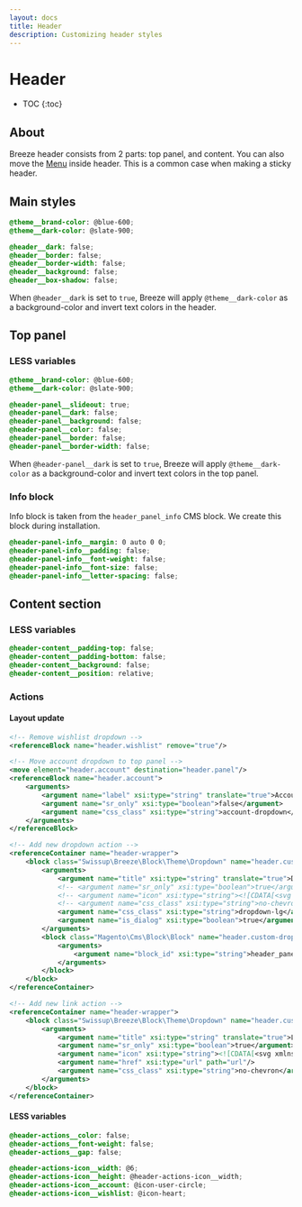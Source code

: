 ```yaml
---
layout: docs
title: Header
description: Customizing header styles
---
```


# Header

* TOC
{:toc}

## About

Breeze header consists from 2 parts: top panel, and content. You can also
move the [Menu](menu) inside header. This is a common case when making a sticky
header.

## Main styles

```scss
@theme__brand-color: @blue-600;
@theme__dark-color: @slate-900;

@header__dark: false;
@header__border: false;
@header__border-width: false;
@header__background: false;
@header__box-shadow: false;
```

When `@header__dark` is set to `true`, Breeze will apply `@theme__dark-color`
as a background-color and invert text colors in the header.

## Top panel

### LESS variables

```scss
@theme__brand-color: @blue-600;
@theme__dark-color: @slate-900;

@header-panel__slideout: true;
@header-panel__dark: false;
@header-panel__background: false;
@header-panel__color: false;
@header-panel__border: false;
@header-panel__border-width: false;
```

When `@header-panel__dark` is set to `true`, Breeze will apply `@theme__dark-color`
as a background-color and invert text colors in the top panel.

### Info block

Info block is taken from the `header_panel_info` CMS block. We create this block
during installation.

```scss
@header-panel-info__margin: 0 auto 0 0;
@header-panel-info__padding: false;
@header-panel-info__font-weight: false;
@header-panel-info__font-size: false;
@header-panel-info__letter-spacing: false;
```

## Content section

### LESS variables

```scss
@header-content__padding-top: false;
@header-content__padding-bottom: false;
@header-content__background: false;
@header-content__position: relative;
```

### Actions

#### Layout update

```xml
<!-- Remove wishlist dropdown -->
<referenceBlock name="header.wishlist" remove="true"/>

<!-- Move account dropdown to top panel -->
<move element="header.account" destination="header.panel"/>
<referenceBlock name="header.account">
    <arguments>
        <argument name="label" xsi:type="string" translate="true">Account</argument>
        <argument name="sr_only" xsi:type="boolean">false</argument>
        <argument name="css_class" xsi:type="string">account-dropdown</argument>
    </arguments>
</referenceBlock>

<!-- Add new dropdown action -->
<referenceContainer name="header-wrapper">
    <block class="Swissup\Breeze\Block\Theme\Dropdown" name="header.custom-dropdown" after="header.account">
        <arguments>
            <argument name="title" xsi:type="string" translate="true">Dropdown</argument>
            <!-- <argument name="sr_only" xsi:type="boolean">true</argument> -->
            <!-- <argument name="icon" xsi:type="string"><![CDATA[<svg xmlns="http://www.w3.org/2000/svg" width="1.5rem" height="1.5rem" fill="none" viewBox="0 0 24 24" stroke="currentColor" stroke-width="2"><path stroke-linecap="round" stroke-linejoin="round" d="M3 5a2 2 0 012-2h3.28a1 1 0 01.948.684l1.498 4.493a1 1 0 01-.502 1.21l-2.257 1.13a11.042 11.042 0 005.516 5.516l1.13-2.257a1 1 0 011.21-.502l4.493 1.498a1 1 0 01.684.949V19a2 2 0 01-2 2h-1C9.716 21 3 14.284 3 6V5z" /></svg>]]></argument> -->
            <!-- <argument name="css_class" xsi:type="string">no-chevron dropdown-lg</argument> -->
            <argument name="css_class" xsi:type="string">dropdown-lg</argument>
            <argument name="is_dialog" xsi:type="boolean">true</argument>
        </arguments>
        <block class="Magento\Cms\Block\Block" name="header.custom-dropdown.content">
            <arguments>
                <argument name="block_id" xsi:type="string">header_panel_info</argument>
            </arguments>
        </block>
    </block>
</referenceContainer>

<!-- Add new link action -->
<referenceContainer name="header-wrapper">
    <block class="Swissup\Breeze\Block\Theme\Dropdown" name="header.custom-link" after="header.account">
        <arguments>
            <argument name="title" xsi:type="string" translate="true">Link</argument>
            <argument name="sr_only" xsi:type="boolean">true</argument>
            <argument name="icon" xsi:type="string"><![CDATA[<svg xmlns="http://www.w3.org/2000/svg" width="1.5rem" height="1.5rem" fill="none" viewBox="0 0 24 24" stroke="currentColor" stroke-width="2"><path stroke-linecap="round" stroke-linejoin="round" d="M7 8h10M7 12h4m1 8l-4-4H5a2 2 0 01-2-2V6a2 2 0 012-2h14a2 2 0 012 2v8a2 2 0 01-2 2h-3l-4 4z" /></svg>]]></argument>
            <argument name="href" xsi:type="url" path="url"/>
            <argument name="css_class" xsi:type="string">no-chevron</argument>
        </arguments>
    </block>
</referenceContainer>
```

#### LESS variables

```scss
@header-actions__color: false;
@header-actions__font-weight: false;
@header-actions__gap: false;

@header-actions-icon__width: @6;
@header-actions-icon__height: @header-actions-icon__width;
@header-actions-icon__account: @icon-user-circle;
@header-actions-icon__wishlist: @icon-heart;
```
